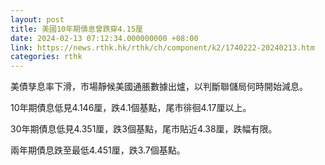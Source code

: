 ```yaml
---
layout: post
title: 美國10年期債息曾跌穿4.15厘
date: 2024-02-13 07:12:34.000000000 +08:00
link: https://news.rthk.hk/rthk/ch/component/k2/1740222-20240213.htm
categories: rthk
---
```


美債孳息率下滑，市場靜候美國通脹數據出爐，以判斷聯儲局何時開始減息。

10年期債息低見4.146厘，跌4.1個基點，尾市徘徊4.17厘以上。

30年期債息低見4.351厘，跌3個基點，尾市貼近4.38厘，跌幅有限。

兩年期債息跌至最低4.451厘，跌3.7個基點。

